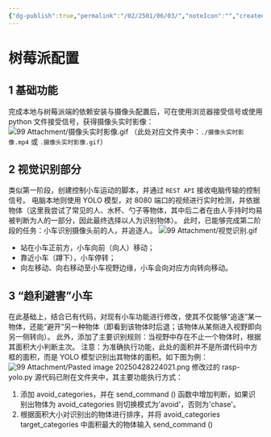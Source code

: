 ```yaml
---
{"dg-publish":true,"permalink":"/02/2501/06/03/","noteIcon":"","created":"2025-04-28T20:23","updated":"2025-07-01T13:38"}
---
```


# 树莓派配置
## 1 基础功能
完成本地与树莓派端的依赖安装与摄像头配置后，可在使用浏览器接受信号或使用 python 文件接受信号，获得摄像头实时影像：
![99 Attachment/摄像头实时影像.gif](/img/user/99%20Attachment/%E6%91%84%E5%83%8F%E5%A4%B4%E5%AE%9E%E6%97%B6%E5%BD%B1%E5%83%8F.gif)
（此处对应文件夹中：`./摄像头实时影像.mp4` 或 `.摄像头实时影像.gif`）
## 2 视觉识别部分
类似第一阶段，创建控制小车运动的脚本，并通过 `REST API` 接收电脑传输的控制信号。
电脑本地则使用 YOLO 模型，对 8080 端口的视频进行实时检测，并依据物体（这里我尝试了常见的人、水杯、勺子等物体，其中后二者在由人手持时均易被判断为人的一部分，因此最终选择以人为识别物体）。
此时，已能够完成第二阶段的任务：小车识别摄像头前的人，并追逐人。
![99 Attachment/视觉识别.gif](/img/user/99%20Attachment/%E8%A7%86%E8%A7%89%E8%AF%86%E5%88%AB.gif)
- 站在小车正前方，小车向前（向人）移动；
- 靠近小车（蹲下），小车停转；
- 向左移动、向右移动至小车视野边缘，小车会向对应方向转向移动。
## 3 “趋利避害”小车
在此基础上，结合已有代码，对现有小车功能进行修改，使其不仅能够“追逐”某一物体，还能“避开”另一种物体（即看到该物体时后退；该物体从某侧进入视野即向另一侧转向）。
此外，添加了主要识别规则：当视野中存在不止一个物体时，根据其面积大小判断主次。
注意：为准确执行功能，此处的面积并不是所谓代码中方框的面积，而是 YOLO 模型识别出其物体的面积。如下图为例：
![99 Attachment/Pasted image 20250428224021.png](/img/user/99%20Attachment/Pasted%20image%2020250428224021.png)
修改过的 rasp-yolo.py 源代码已附在文件夹中，其主要功能执行方式：
1. 添加 avoid_categories，并在 send_command () 函数中增加判断，如果识别出物体为 avoid_categories 则切换模式为'avoid'，否则为'chase'。
2. 根据面积大小对识别出的物体进行排序，并将 avoid_categories target_categories 中面积最大的物体输入 send_command ()